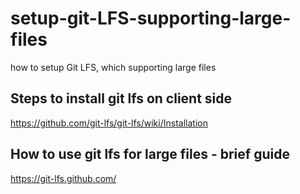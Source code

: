# setup-git-LFS-supporting-large-files
how to setup Git LFS, which supporting large files


## Steps to install git lfs on client side

https://github.com/git-lfs/git-lfs/wiki/Installation

## How to use git lfs for large files - brief guide

https://git-lfs.github.com/



